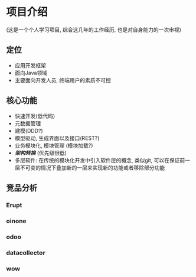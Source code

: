 # 项目介绍

(这是一个个人学习项目, 综合这几年的工作经历, 也是对自身能力的一次审视)

## 定位

- 应用开发框架
- 面向Java领域
- 主要面向开发人员, 终端用户的素质不可控

## 核心功能

- 快速开发(低代码)
- 元数据管理
- 建模(DDD?)
- 模型驱动, 生成界面以及接口(REST?)
- 业务模块化, 模块管理 (模块加载?)
- ***架构转换*** (优先级很低)
- 多层软件: 在传统的模块化开发中引入软件层的概念, 类似git, 可以在保证前一层不可变的情况下叠加新的一层来实现新的功能或者移除部分功能

## 竞品分析

### Erupt

### oinone

### odoo

### datacollector

### wow